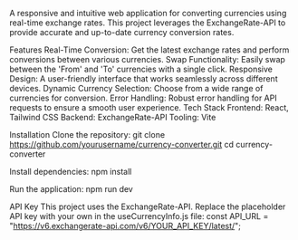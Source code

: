 A responsive and intuitive web application for converting currencies using real-time exchange rates. This project leverages the ExchangeRate-API to provide accurate and up-to-date currency conversion rates.

Features
Real-Time Conversion: Get the latest exchange rates and perform conversions between various currencies.
Swap Functionality: Easily swap between the 'From' and 'To' currencies with a single click.
Responsive Design: A user-friendly interface that works seamlessly across different devices.
Dynamic Currency Selection: Choose from a wide range of currencies for conversion.
Error Handling: Robust error handling for API requests to ensure a smooth user experience.
Tech Stack
Frontend: React, Tailwind CSS
Backend: ExchangeRate-API
Tooling: Vite

Installation
Clone the repository:
git clone https://github.com/yourusername/currency-converter.git
cd currency-converter

Install dependencies:
npm install

Run the application:
npm run dev


API Key
This project uses the ExchangeRate-API. Replace the placeholder API key with your own in the useCurrencyInfo.js file:
const API_URL = "https://v6.exchangerate-api.com/v6/YOUR_API_KEY/latest/";
